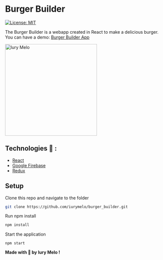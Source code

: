 # Burger Builder 
[![License: MIT](https://img.shields.io/badge/License-MIT-green.svg)](https://opensource.org/licenses/MIT)

The Burger Builder is a webapp created in React to make a delicious burger.
You can have a demo: [Burger Builder App](https://burgerbuilder-udemy.firebaseapp.com/)

<img src='https://i.imgur.com/REo55nr.png'   alt="Iury Melo" title="bethehero" height='300' />

## Technologies :rocket: :

  * [React](https://reactjs.org/)
  * [Google Firebase](firebase.google.com) 
  * [Redux](https://redux.js.org/)

## Setup
Clone this repo and navigate to the folder
```sh
git clone https://github.com/iurymelo/burger_builder.git
```

Run npm install
```sh
npm install
```

Start the application
```
npm start 
```

**Made with :purple_heart: by Iury Melo !**
